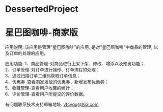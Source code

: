 # DessertedProject
# 星巴图咖啡-商家版

应用说明: 该应用是管理"星巴图咖啡"的应用, 是对"星巴图咖啡"中商品的管理, 以及订单的处理的应用。

应用功能: 
      1、商品管理-对商品进行上架下架、修改、增添以及预览功能；   
      2、订单管理-对订单进行操作、订单流程的处理；     
      3、通过扫描订单二维码获取订单信息；      
      4、优惠券-查看商家发放的优惠券、新增发布优惠券；        
      5、收藏管理-查看用户收藏的统计；     
      6、评价管理-查看用户所提交的评价数据。

有问题联系技术支持邮箱地址: vfcyqq@163.com

